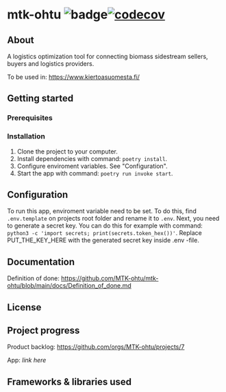 # mtk-ohtu ![badge](https://github.com/MTK-ohtu/mtk-ohtu/workflows/CI/badge.svg)[![codecov](https://codecov.io/gh/MTK-ohtu/mtk-ohtu/graph/badge.svg?token=U4WI4WSGPC)](https://codecov.io/gh/MTK-ohtu/mtk-ohtu)

## About
A logistics optimization tool for connecting biomass sidestream sellers, buyers and logistics providers.

To be used in: https://www.kiertoasuomesta.fi/

## Getting started

### Prerequisites

### Installation

1. Clone the project to your computer.
2. Install dependencies with command: `poetry install`.
3. Configure enviroment variables. See "Configuration".
4. Start the app with command: `poetry run invoke start`.

## Configuration

To run this app, enviroment variable need to be set. To do this, find `.env.template` on projects root folder and rename it to `.env`.
Next, you need to generate a secret key. You can do this for example with command: `python3 -c 'import secrets; print(secrets.token_hex())'`. Replace PUT_THE_KEY_HERE with the generated secret key inside .env -file.


## Documentation

Definition of done: https://github.com/MTK-ohtu/mtk-ohtu/blob/main/docs/Definition_of_done.md

## License

## Project progress

Product backlog: https://github.com/orgs/MTK-ohtu/projects/7

App: _link here_


## Frameworks & libraries used

